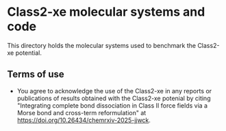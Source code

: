 # Class2-xe molecular systems and code
This directory holds the molecular systems used to benchmark the Class2-xe potential.

## Terms of use
- You agree to acknowledge the use of the Class2-xe in any reports or publications of results obtained with the Class2-xe potenial by citing "Integrating complete bond dissociation in Class II force fields via a Morse bond and cross-term reformulation" at https://doi.org/10.26434/chemrxiv-2025-jjwck.